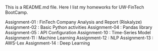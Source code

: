 This is a README.md file.
Here I list my homeworks for UW-FinTech BootCamp.

Assignment-01 : FinTech Company Analysis and Report (Riskalyze)
Assignment-02 : Basic Python activities
Assignment-04 : Pandas library
Assignment-05 : API Configuration
Assignment-10 : Time-Series Model
Assignment-11 : Machine Learning
Assignment-12 : NLP
Assignment-13 : AWS-Lex
Assignment-14 : Deep Learning
